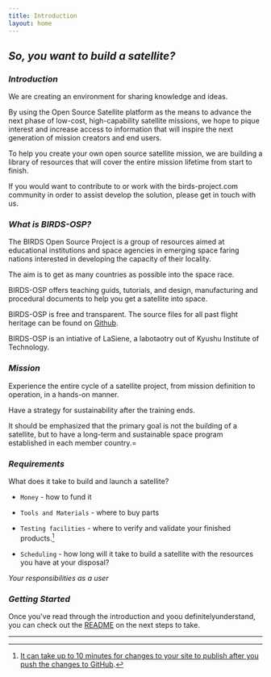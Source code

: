 ```yaml
---
title: Introduction
layout: home
---
```

## *So, you want to build a satellite?*


### *Introduction*

We are creating an environment for sharing knowledge and ideas.

By using the Open Source Satellite platform as the means to advance the next phase of low-cost, high-capability satellite missions, we hope to pique interest and increase access to information that will inspire the next generation of mission creators and end users.

To help you create your own open source satellite mission, we are building a library of resources that will cover the entire mission lifetime from start to finish. 

If you would want to contribute to or work with the birds-project.com community in order to assist develop the solution, please get in touch with us.

### *What is BIRDS-OSP?*

The BIRDS Open Source Project is a group of resources aimed at educational institutions and space agencies in emerging space faring nations interested in developing the capacity of their locality.

The aim is to get as many countries as possible into the space race.

BIRDS-OSP offers teaching guids, tutorials, and design, manufacturing and procedural documents to help you get a satellite into space.

BIRDS-OSP is free and transparent. The source files for all past flight heritage can be found on [Github].

BIRDS-OSP is an intiative of LaSiene, a labotaotry out of Kyushu Institute of Technology.


### *Mission*
Experience the entire cycle of a satellite project, from mission definition to operation, in a hands-on manner.

Have a strategy for sustainability after the training ends.

It should be emphasized that the primary goal is not the building of a satellite, but to have a long-term and sustainable space program established in each member country.=


### *Requirements*

What does it take to build and launch a satellite?

- `Money` - how to fund it

- `Tools and Materials` - where to buy parts

- `Testing facilities` - where to verify and validate your finished products.[^1]
  
-  `Scheduling` - how long will it take to build a satellite with the resources you have at your disposal?

*Your responsibilities as a user*


### *Getting Started*

Once you've read through the introduction and yoou definitelyunderstand, you can check out the [README] on the next steps to take.

----

[^1]: [It can take up to 10 minutes for changes to your site to publish after you push the changes to GitHub](https://docs.github.com/en/pages/setting-up-a-github-pages-site-with-jekyll/creating-a-github-pages-site-with-jekyll#creating-your-site).


[GitHub]: https://docs.github.com/en/pages
[README]: https://github.com/BIRDSOpenSource/docs/blob/main/README.md
